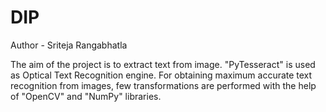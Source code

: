 # DIP
Author - Sriteja Rangabhatla

The aim of the project is to extract text from image. "PyTesseract" is used as Optical Text Recognition engine. For obtaining maximum accurate text recognition from images, few transformations are performed with the help of "OpenCV" and "NumPy" libraries.  
